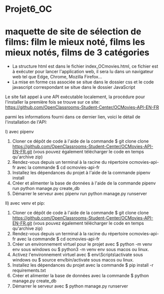 # Projet6_OC
# maquette de site de sélection de films: film le mieux noté, films les mieux notés, films de 3 catégories
* La structure html est dans le fichier index_OCmovies.html, ce fichier est à exécuter pour lancer l'application web,
il sera lu dans un navigateur web tel que Edge, Chrome, Mozilla Firefox...
* La mise en forme css associée se situe dans le dossier css et le code javascript correspondant se situe dans le dossier JavaScript

Le site fait appel à une API exécutable localement, la procédure pour l'installer la première fois se trouve sur ce site:
https://github.com/OpenClassrooms-Student-Center/OCMovies-API-EN-FR

parmi les informations fourni dans ce dernier lien, voici le détail de l'installation de l'API:

I) avec pipenv
1. Cloner ce dépôt de code à l'aide de la commande $ git clone clone https://github.com/OpenClassrooms-Student-Center/OCMovies-API-EN-FR.git (vous pouvez également télécharger le code en temps qu'archive zip)
2. Rendez-vous depuis un terminal à la racine du répertoire ocmovies-api-fr avec la commande $ cd ocmovies-api-fr
3. Installez les dépendances du projet à l'aide de la commande pipenv install
4. Créer et alimenter la base de données à l'aide de la commande pipenv run python manage.py create_db
5. Démarrer le serveur avec pipenv run python manage.py runserver

II) avec venv et pip:
1. Cloner ce dépôt de code à l'aide de la commande $ git clone clone https://github.com/OpenClassrooms-Student-Center/OCMovies-API-EN-FR.git (vous pouvez également télécharger le code en temps qu'archive zip)
2. Rendez-vous depuis un terminal à la racine du répertoire ocmovies-api-fr avec la commande $ cd ocmovies-api-fr
3. Créer un environnement virtuel pour le projet avec $ python -m venv env sous windows ou $ python3 -m venv env sous macos ou linux.
4. Activez l'environnement virtuel avec $ env\Scripts\activate sous windows ou $ source env/bin/activate sous macos ou linux.
5. Installez les dépendances du projet avec la commande $ pip install -r requirements.txt
6. Créer et alimenter la base de données avec la commande $ python manage.py create_db
7. Démarrer le serveur avec $ python manage.py runserver
